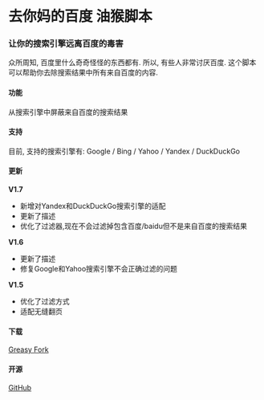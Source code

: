 # 去你妈的百度 油猴脚本

### 让你的搜索引擎远离百度的毒害

众所周知, 百度里什么奇奇怪怪的东西都有. 所以, 有些人非常讨厌百度. 这个脚本可以帮助你去除搜索结果中所有来自百度的内容.

#### 功能

从搜索引擎中屏蔽来自百度的搜索结果

#### 支持

目前, 支持的搜索引擎有: Google / Bing / Yahoo / Yandex / DuckDuckGo

#### 更新

**V1.7**
- 新增对Yandex和DuckDuckGo搜索引擎的适配
- 更新了描述
- 优化了过滤器,现在不会过滤掉包含百度/baidu但不是来自百度的搜索结果

**V1.6**
- 更新了描述
- 修复Google和Yahoo搜索引擎不会正确过滤的问题

**V1.5**
- 优化了过滤方式
- 适配无缝翻页

#### 下载

[Greasy Fork](https://greasyfork.org/zh-CN/scripts/495931-baidu/)

#### 开源

[GitHub](https://github.com/Spectrollay/Fuck-Baidu)